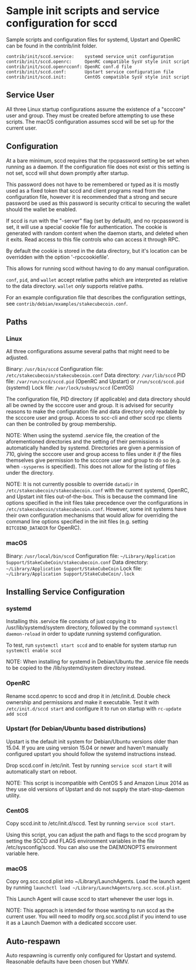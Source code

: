 Sample init scripts and service configuration for sccd
==========================================================

Sample scripts and configuration files for systemd, Upstart and OpenRC
can be found in the contrib/init folder.

    contrib/init/sccd.service:    systemd service unit configuration
    contrib/init/sccd.openrc:     OpenRC compatible SysV style init script
    contrib/init/sccd.openrcconf: OpenRC conf.d file
    contrib/init/sccd.conf:       Upstart service configuration file
    contrib/init/sccd.init:       CentOS compatible SysV style init script

Service User
---------------------------------

All three Linux startup configurations assume the existence of a "scccore" user
and group.  They must be created before attempting to use these scripts.
The macOS configuration assumes sccd will be set up for the current user.

Configuration
---------------------------------

At a bare minimum, sccd requires that the rpcpassword setting be set
when running as a daemon.  If the configuration file does not exist or this
setting is not set, sccd will shut down promptly after startup.

This password does not have to be remembered or typed as it is mostly used
as a fixed token that sccd and client programs read from the configuration
file, however it is recommended that a strong and secure password be used
as this password is security critical to securing the wallet should the
wallet be enabled.

If sccd is run with the "-server" flag (set by default), and no rpcpassword is set,
it will use a special cookie file for authentication. The cookie is generated with random
content when the daemon starts, and deleted when it exits. Read access to this file
controls who can access it through RPC.

By default the cookie is stored in the data directory, but it's location can be overridden
with the option '-rpccookiefile'.

This allows for running sccd without having to do any manual configuration.

`conf`, `pid`, and `wallet` accept relative paths which are interpreted as
relative to the data directory. `wallet` *only* supports relative paths.

For an example configuration file that describes the configuration settings,
see `contrib/debian/examples/stakecubecoin.conf`.

Paths
---------------------------------

### Linux

All three configurations assume several paths that might need to be adjusted.

Binary:              `/usr/bin/sccd`
Configuration file:  `/etc/stakecubecoin/stakecubecoin.conf`
Data directory:      `/var/lib/sccd`
PID file:            `/var/run/sccd/sccd.pid` (OpenRC and Upstart) or `/run/sccd/sccd.pid` (systemd)
Lock file:           `/var/lock/subsys/sccd` (CentOS)

The configuration file, PID directory (if applicable) and data directory
should all be owned by the scccore user and group.  It is advised for security
reasons to make the configuration file and data directory only readable by the
scccore user and group.  Access to scc-cli and other sccd rpc clients
can then be controlled by group membership.

NOTE: When using the systemd .service file, the creation of the aforementioned
directories and the setting of their permissions is automatically handled by
systemd. Directories are given a permission of 710, giving the scccore user and group
access to files under it _if_ the files themselves give permission to the
scccore user and group to do so (e.g. when `-sysperms` is specified). This does not allow
for the listing of files under the directory.

NOTE: It is not currently possible to override `datadir` in
`/etc/stakecubecoin/stakecubecoin.conf` with the current systemd, OpenRC, and Upstart init
files out-of-the-box. This is because the command line options specified in the
init files take precedence over the configurations in
`/etc/stakecubecoin/stakecubecoin.conf`. However, some init systems have their own
configuration mechanisms that would allow for overriding the command line
options specified in the init files (e.g. setting `BITCOIND_DATADIR` for
OpenRC).

### macOS

Binary:              `/usr/local/bin/sccd`
Configuration file:  `~/Library/Application Support/StakeCubeCoin/stakecubecoin.conf`
Data directory:      `~/Library/Application Support/StakeCubeCoin`
Lock file:           `~/Library/Application Support/StakeCubeCoin/.lock`

Installing Service Configuration
-----------------------------------

### systemd

Installing this .service file consists of just copying it to
/usr/lib/systemd/system directory, followed by the command
`systemctl daemon-reload` in order to update running systemd configuration.

To test, run `systemctl start sccd` and to enable for system startup run
`systemctl enable sccd`

NOTE: When installing for systemd in Debian/Ubuntu the .service file needs to be copied to the /lib/systemd/system directory instead.

### OpenRC

Rename sccd.openrc to sccd and drop it in /etc/init.d.  Double
check ownership and permissions and make it executable.  Test it with
`/etc/init.d/sccd start` and configure it to run on startup with
`rc-update add sccd`

### Upstart (for Debian/Ubuntu based distributions)

Upstart is the default init system for Debian/Ubuntu versions older than 15.04. If you are using version 15.04 or newer and haven't manually configured upstart you should follow the systemd instructions instead.

Drop sccd.conf in /etc/init.  Test by running `service sccd start`
it will automatically start on reboot.

NOTE: This script is incompatible with CentOS 5 and Amazon Linux 2014 as they
use old versions of Upstart and do not supply the start-stop-daemon utility.

### CentOS

Copy sccd.init to /etc/init.d/sccd. Test by running `service sccd start`.

Using this script, you can adjust the path and flags to the sccd program by
setting the SCCD and FLAGS environment variables in the file
/etc/sysconfig/sccd. You can also use the DAEMONOPTS environment variable here.

### macOS

Copy org.scc.sccd.plist into ~/Library/LaunchAgents. Load the launch agent by
running `launchctl load ~/Library/LaunchAgents/org.scc.sccd.plist`.

This Launch Agent will cause sccd to start whenever the user logs in.

NOTE: This approach is intended for those wanting to run sccd as the current user.
You will need to modify org.scc.sccd.plist if you intend to use it as a
Launch Daemon with a dedicated scccore user.

Auto-respawn
-----------------------------------

Auto respawning is currently only configured for Upstart and systemd.
Reasonable defaults have been chosen but YMMV.
